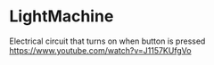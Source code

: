 # LightMachine
Electrical circuit that turns on when button is pressed https://www.youtube.com/watch?v=J1157KUfgVo
